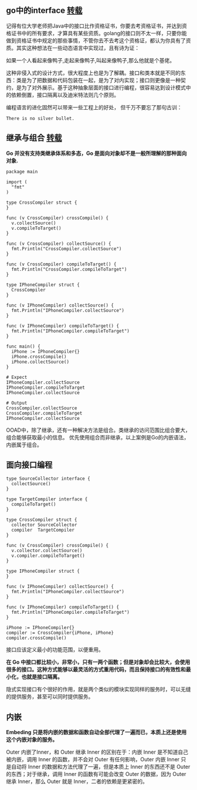 ## go中的interface [转载](http://kangkona.github.io/oo-in-golang/)

记得有位大学老师把Java中的接口比作资格证书，你要去考资格证书，并达到资格证书中的所有要求，才算具有某些资质。golang的接口则不太一样，只要你能做到资格证书中规定的那些事情，不管你去不去考这个资格证，都认为你具有了资质。其实这种想法在一些动态语言中实现过，且有诗为证：

如果一个人看起来像鸭子,走起来像鸭子,叫起来像鸭子,那么他就是个基佬。

这种非侵入式的设计方式，很大程度上也是为了解耦。接口和类本就是不同的东西：类是为了把数据和代码包装在一起，是为了对内实现；接口则更像是一种契约，是为了对外展示。基于这种抽象层面的接口进行编程，很容易达到设计模式中的依赖倒置，接口隔离以及迪米特法则几个原则。

编程语言的进化固然可以带来一些工程上的好处， 但千万不要忘了那句古训：

`There is no silver bullet.`

## 继承与组合 [转载](https://segmentfault.com/a/1190000021504638?utm_source=tag-newest)

__Go 并没有支持类继承体系和多态，Go 是面向对象却不是一般所理解的那种面向对象.__

```
package main

import (
  "fmt"
)

type CrossCompiler struct {
}

func (v CrossCompiler) crossCompile() {
  v.collectSource()
  v.compileToTarget()
}

func (v CrossCompiler) collectSource() {
  fmt.Println("CrossCompiler.collectSource")
}

func (v CrossCompiler) compileToTarget() {
  fmt.Println("CrossCompiler.compileToTarget")
}

type IPhoneCompiler struct {
  CrossCompiler
}

func (v IPhoneCompiler) collectSource() {
  fmt.Println("IPhoneCompiler.collectSource")
}

func (v IPhoneCompiler) compileToTarget() {
  fmt.Println("IPhoneCompiler.compileToTarget")
}

func main() {
  iPhone := IPhoneCompiler{}
  iPhone.crossCompile()
  iPhone.collectSource()
}
```

```
# Expect
IPhoneCompiler.collectSource
IPhoneCompiler.compileToTarget
IPhoneCompiler.collectSource

# Output
CrossCompiler.collectSource
CrossCompiler.compileToTarget
IPhoneCompiler.collectSource
```

OOAD中，除了继承，还有一种解决方法是组合。类继承的访问范围比组合要大，组合能够获取最小的信息。
优先使用组合而非继承，以上案例是Go的内嵌语法，内嵌属于组合。

## 面向接口编程

```
type SourceCollector interface {
  collectSource()
}

type TargetCompiler interface {
  compileToTarget()
}

type CrossCompiler struct {
  collector SourceCollector
  compiler  TargetCompiler
}

func (v CrossCompiler) crossCompile() {
  v.collector.collectSource()
  v.compiler.compileToTarget()
}

type IPhoneCompiler struct {
}

func (v IPhoneCompiler) collectSource() {
  fmt.Println("IPhoneCompiler.collectSource")
}

func (v IPhoneCompiler) compileToTarget() {
  fmt.Println("IPhoneCompiler.compileToTarget")
}

iPhone := IPhoneCompiler{}
compiler := CrossCompiler{iPhone, iPhone}
compiler.crossCompile()
```

接口应该定义最小的功能范围，以便重用。

__在 Go 中接口都比较小，非常小，只有一两个函数；但是对象却会比较大，会使用很多的接口。这种方式能够以最灵活的方式重用代码，而且保持接口的有效性和最小化，也就是接口隔离。__

隐式实现接口有个很好的作用，就是两个类似的模块实现同样的服务时，可以无缝的提供服务，甚至可以同时提供服务。

## 内嵌

__Embeding 只是将内嵌的数据和函数自动全部代理了一遍而已，本质上还是使用这个内嵌对象的服务。__

Outer 内嵌了Inner，和 Outer 继承 Inner 的区别在于：内嵌 Inner 是不知道自己被内嵌，调用 Inner 的函数，并不会对 Outer 有任何影响，Outer 内嵌 Inner 只是自动将 Inner 的数据和方法代理了一遍，但是本质上 Inner 的东西还不是 Outer 的东西；对于继承，调用 Inner 的函数有可能会改变 Outer 的数据，因为 Outer 继承 Inner，那么 Outer 就是 Inner，二者的依赖是更紧密的。

